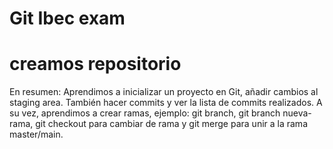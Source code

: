 # Git Ibec exam

# creamos repositorio

En resumen: 
Aprendimos a inicializar un proyecto en Git, añadir cambios al staging area. También hacer commits y ver la lista de commits realizados.
A su vez, aprendimos a crear ramas, ejemplo: git branch, git branch nueva-rama, git checkout para cambiar de rama y git merge para unir a la rama master/main.